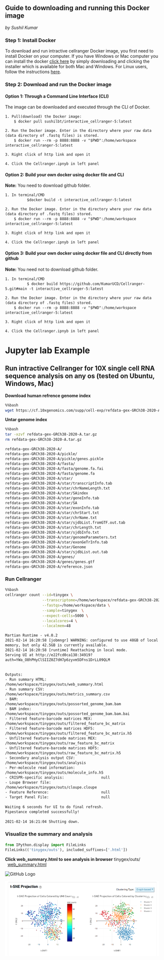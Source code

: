 
## Guide to downloading and running this Docker image
_by Sushil Kumar_

### Step 1: Install Docker

To download and run intractive cellranger Docker image, you first need to install Docker on your computer. If you have Windows or Mac computer you can install the docker [click here](https://www.docker.com/products/docker-desktop) by simply downloading and clicking the installer which is available for both Mac and Windows. For Linux users, follow the instructions [here](https://docs.docker.com/linux/step_one/). 

### Step 2: Download and run the Docker image

#### Option 1: Through a Command Line Interface (CLI)

The image can be downloaded and executed through the CLI of Docker.
```
1. Pull(download) the Docker image:
	$ docker pull sushilbt/interactive_cellranger-5:latest
```
```
2. Run the Docker image. Enter in the directory where your raw data (data directory of .fastq files) is stored.
	$ docker run --rm -p 8888:8888 -v "$PWD":/home/workspace  interactive_cellranger-5:latest
```
```
3. Right click of http link and open it
```
```
4. Click the Cellranger.ipnyb in left panel 
```


#### Option 2: Build your own docker using docker file and CLI

**Note:** You need to download github folder.
```
1. In terminal/CMD
          $docker build -t interactive_cellranger-5:latest
```
```
2. Run the Docker image. Enter in the directory where your raw data (data directory of .fastq files) stored.	
	$ docker run --rm -p 8888:8888 -v "$PWD":/home/workspace  interactive_cellranger-5:latest
```
```
3. Right click of http link and open it
```
```
4. Click the Cellranger.ipnyb in left panel
```

#### Option 3: Build your own docker using docker file and CLI directly from github

**Note:** You need not to download github folder.
```
1. In terminal/CMD
          $ docker build https://github.com/KumarUCD/Cellranger-5.git#main -t interactive_cellranger-5:latest
```
```
2. Run the Docker image. Enter in the directory where your raw data (data directory of .fastq files) stored.
	$ docker run --rm -p 8888:8888 -v "$PWD":/home/workspace  interactive_cellranger-5:latest
```
```
3. Right click of http link and open it
```
```
4. Click the Cellranger.ipnyb in left panel 
```

# Jupyter lab Example
## Run intractive Cellranger for 10X single cell RNA sequence analysis on any os (tested on Ubuntu, Windows, Mac)

**Download human refrence genome index**
```bash
%%bash
wget https://cf.10xgenomics.com/supp/cell-exp/refdata-gex-GRCh38-2020-A.tar.gz
```
**Untar genome index**   
```bash
%%bash
tar -xzvf refdata-gex-GRCh38-2020-A.tar.gz
rm refdata-gex-GRCh38-2020-A.tar.gz
```
    refdata-gex-GRCh38-2020-A/
    refdata-gex-GRCh38-2020-A/pickle/
    refdata-gex-GRCh38-2020-A/pickle/genes.pickle
    refdata-gex-GRCh38-2020-A/fasta/
    refdata-gex-GRCh38-2020-A/fasta/genome.fa.fai
    refdata-gex-GRCh38-2020-A/fasta/genome.fa
    refdata-gex-GRCh38-2020-A/star/
    refdata-gex-GRCh38-2020-A/star/transcriptInfo.tab
    refdata-gex-GRCh38-2020-A/star/chrNameLength.txt
    refdata-gex-GRCh38-2020-A/star/SAindex
    refdata-gex-GRCh38-2020-A/star/geneInfo.tab
    refdata-gex-GRCh38-2020-A/star/SA
    refdata-gex-GRCh38-2020-A/star/exonInfo.tab
    refdata-gex-GRCh38-2020-A/star/chrStart.txt
    refdata-gex-GRCh38-2020-A/star/chrName.txt
    refdata-gex-GRCh38-2020-A/star/sjdbList.fromGTF.out.tab
    refdata-gex-GRCh38-2020-A/star/chrLength.txt
    refdata-gex-GRCh38-2020-A/star/sjdbInfo.txt
    refdata-gex-GRCh38-2020-A/star/genomeParameters.txt
    refdata-gex-GRCh38-2020-A/star/exonGeTrInfo.tab
    refdata-gex-GRCh38-2020-A/star/Genome
    refdata-gex-GRCh38-2020-A/star/sjdbList.out.tab
    refdata-gex-GRCh38-2020-A/genes/
    refdata-gex-GRCh38-2020-A/genes/genes.gtf
    refdata-gex-GRCh38-2020-A/reference.json

### Run Cellranger                                                                                                                                                                                                                       
```bash
%%bash
cellranger count --id=tinygex \
                 --transcriptome=/home/workspace/refdata-gex-GRCh38-2020-A \
                 --fastqs=/home/workspace/data \
                 --sample=tinygex  \
                 --expect-cells=5000 \
                 --localcores=4 \
                 --localmem=48
```

    Martian Runtime - v4.0.2
    2021-02-14 16:20:58 [jobmngr] WARNING: configured to use 48GB of local memory, but only 42.5GB is currently available.
    2021-02-14 16:20:58 [runtime] Reattaching in local mode.
    Serving UI at http://e22fcd0ca138:34919?auth=YWa_O8hPHyClSIIZ0Z7dH7p6zyvm5DFns1DrLL09QLM
 
  
    Outputs:
    - Run summary HTML:                         /home/workspace/tinygex/outs/web_summary.html
    - Run summary CSV:                          /home/workspace/tinygex/outs/metrics_summary.csv
    - BAM:                                      /home/workspace/tinygex/outs/possorted_genome_bam.bam
    - BAM index:                                /home/workspace/tinygex/outs/possorted_genome_bam.bam.bai
    - Filtered feature-barcode matrices MEX:    /home/workspace/tinygex/outs/filtered_feature_bc_matrix
    - Filtered feature-barcode matrices HDF5:   /home/workspace/tinygex/outs/filtered_feature_bc_matrix.h5
    - Unfiltered feature-barcode matrices MEX:  /home/workspace/tinygex/outs/raw_feature_bc_matrix
    - Unfiltered feature-barcode matrices HDF5: /home/workspace/tinygex/outs/raw_feature_bc_matrix.h5
    - Secondary analysis output CSV:            /home/workspace/tinygex/outs/analysis
    - Per-molecule read information:            /home/workspace/tinygex/outs/molecule_info.h5
    - CRISPR-specific analysis:                 null
    - Loupe Browser file:                       /home/workspace/tinygex/outs/cloupe.cloupe
    - Feature Reference:                        null
    - Target Panel File:                        null
    
    Waiting 6 seconds for UI to do final refresh.
    Pipestance completed successfully!
    
    2021-02-14 16:21:04 Shutting down.


### Visualize the summary and analysis
```python
from IPython.display import FileLinks
FileLinks(('tinygex/outs'), included_suffixes=['.html'])
```
**Click web_summary.html to see analysis in browser**
tinygex/outs/<br>
&nbsp;&nbsp;<a href='tinygex/outs/web_summary.html' target='_blank'>web_summary.html</a><br>

![GitHub Logo](image.png)

![GitHub Logo](tSNE.png)
